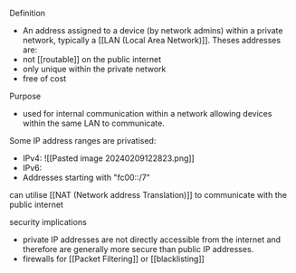 Definition
 - An address assigned to a device (by network admins) within a private network, typically a [[LAN (Local Area Network)]]. 
   Theses addresses are: 
 - not [[routable]] on the public internet 
 - only unique within the private network
 - free of cost

Purpose 
 - used for internal communication within a network allowing devices within the same LAN to communicate.

Some IP address ranges are privatised:
 - IPv4: 
![[Pasted image 20240209122823.png]]
 - IPv6:
  - Addresses starting with "fc00::/7"  

can utilise [[NAT (Network address Translation)]] to communicate with the public internet

security implications
-  private IP addresses are not directly accessible from the internet and therefore are generally more secure than public IP addresses.
- firewalls for [[Packet Filtering]] or [[blacklisting]] 

